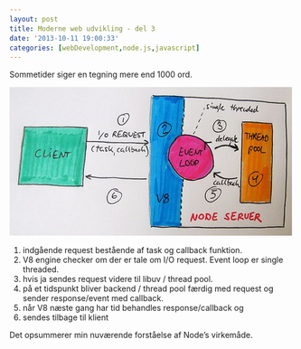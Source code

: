 ```yaml
---
layout: post
title: Moderne web udvikling - del 3
date: '2013-10-11 19:00:33'
categories: [webDevelopment,node.js,javascript]
---
```

Sommetider siger en tegning mere end 1000 ord.

<!--more-->

![center](/images/node.js.jpg)

1. indgående request bestående af task og callback funktion.
2. V8 engine checker om der er tale om I/O request. Event loop er single threaded.
3. hvis ja sendes request videre til libuv / thread pool.
4. på et tidspunkt bliver backend / thread pool færdig med request og sender response/event med callback.
5. når V8 næste gang har tid behandles response/callback og
6. sendes tilbage til klient

Det opsummerer min nuværende forståelse af Node’s virkemåde.